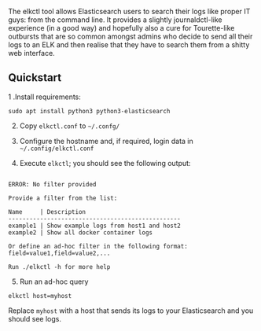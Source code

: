 The elkctl tool allows Elasticsearch users to search their logs like
proper IT guys: from the command line.  It provides a slightly journaldctl-like
experience (in a good way) and hopefully also a cure for Tourette-like
outbursts that are so common amongst admins who decide to send all their logs
to an ELK and then realise that they have to search them from a shitty web
interface.

## Quickstart

1 .Install requirements:

```
sudo apt install python3 python3-elasticsearch
```

2. Copy `elkctl.conf` to `~/.confg/`

3. Configure the hostname and, if required, login data in `~/.config/elkctl.conf`

4. Execute `elkctl`; you should see the following output:

```

ERROR: No filter provided

Provide a filter from the list:

Name     | Description
-------------------------------------------------
example1 | Show example logs from host1 and host2
example2 | Show all docker container logs

Or define an ad-hoc filter in the following format:
field=value1,field=value2,...

Run ./elkctl -h for more help

```

5. Run an ad-hoc query

```
elkctl host=myhost
```

Replace `myhost` with a host that sends its logs to your Elasticsearch and you should see logs.


